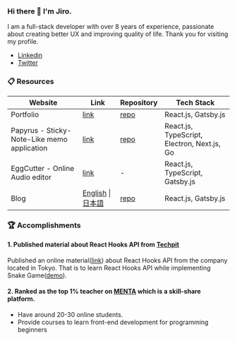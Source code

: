 ### Hi there 👋  I'm Jiro. 

I am a full-stack developer with over 8 years of experience, passionate about creating better UX and improving quality of life.
Thank you for visiting my profile.

- [Linkedin](https://www.linkedin.com/in/jjoo-1b3766145/)
- [Twitter](https://twitter.com/version1_2017)

### :clipboard: Resources

| Website | Link | Repository | Tech Stack|
| ---- | ---- | --- | ---- |
| Portfolio | [link](https://portfolio.ver-1-0.net/) | [repo](https://github.com/version-1/portfolio) | React.js, Gatsby.js |
| Papyrus \- Sticky-Note-Like memo application | [link](https://papyrus-app.org/) | [repo](https://github.com/version-1/portfolio) | React.js, TypeScript, Electron, Next.js, Go |
| EggCutter \- Online Audio editor | [link](https://egg-cutter.net/) | - | React.js, TypeScript, Gatsby.js |
| Blog | [English](https://ver-1-0.net/en) \| [日本語](https://ver-1-0.net/) | [repo](https://github.com/version-1/blog) | React.js, Gatsby.js |

### :trophy: Accomplishments

#### 1. Published material about React Hooks API from [Techpit](https://www.techpit.jp/)

Published an online material([link](https://www.techpit.jp/courses/127))  about React Hooks API from the company located in Tokyo.
That is to learn React Hooks API while implementing Snake Game([demo](https://version-1.github.io/hooks-snake-game/)).

#### 2. Ranked as the top 1% teacher on [MENTA](https://menta.work/) which is a skill-share platform.
 - Have around 20-30 online students.
 - Provide courses to learn front-end development for programming beginners
